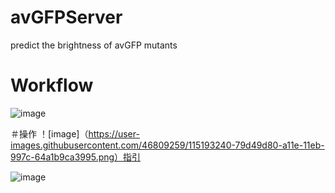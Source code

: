 # avGFPServer
predict the brightness of avGFP mutants

# Workflow
![image](https://user-images.githubusercontent.com/46809259/115359054-ddc79680-a1f0-11eb-884e-4d9e5fe1cf3c.png)

＃操作
！[image]（https://user-images.githubusercontent.com/46809259/115193240-79d49d80-a11e-11eb-997c-64a1b9ca3995.png）指引

![image](https://user-images.githubusercontent.com/46809259/115193254-7d682480-a11e-11eb-92e1-6505467444b0.png)
